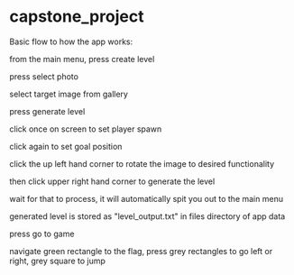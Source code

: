 # capstone_project

Basic flow to how the app works:



from the main menu, press create level 

press select photo

select target image from gallery

press generate level

click once on screen to set player spawn

click again to set goal position

click the up left hand corner to rotate the image to desired functionality

then click upper right hand corner to generate the level

wait for that to process, it will automatically spit you out to the main menu

generated level is stored as "level_output.txt" in files directory of app data

press go to game

navigate green rectangle to the flag, press grey rectangles to go left or right, grey square to jump

